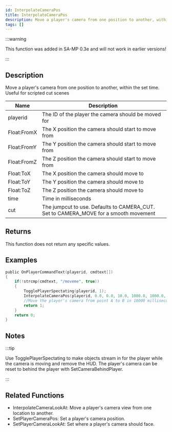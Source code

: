 ```yaml
---
id: InterpolateCameraPos
title: InterpolateCameraPos
description: Move a player's camera from one position to another, within the set time.
tags: []
---
```


:::warning

This function was added in SA-MP 0.3e and will not work in earlier versions!

:::

## Description

Move a player's camera from one position to another, within the set time. Useful for scripted cut scenes


| Name | Description |
|------|-------------|
|playerid | The ID of the player the camera should be moved for|
|Float:FromX | The X position the camera should start to move from|
|Float:FromY | The Y position the camera should start to move from|
|Float:FromZ | The Z position the camera should start to move from|
|Float:ToX | The X position the camera should move to|
|Float:ToY | The Y position the camera should move to|
|Float:ToZ | The Z position the camera should move to|
|time | Time in milliseconds|
|cut | The jumpcut to use. Defaults to CAMERA_CUT. Set to CAMERA_MOVE for a smooth movement|


## Returns

This function does not return any specific values.


## Examples


```c
public OnPlayerCommandText(playerid, cmdtext[])
{
    if(!strcmp(cmdtext, "/moveme", true))
    {
        TogglePlayerSpectating(playerid, 1);
        InterpolateCameraPos(playerid, 0.0, 0.0, 10.0, 1000.0, 1000.0, 30.0, 10000, CAMERA_MOVE);
        //Move the player's camera from point A to B in 10000 milliseconds (10 seconds).
        return 1;
    }
    return 0;
}
```


## Notes

:::tip


Use TogglePlayerSpectating to make objects stream in for the player while the camera is moving and remove the HUD.
The player's camera can be reset to behind the player with SetCameraBehindPlayer.

:::


## Related Functions


-  InterpolateCameraLookAt: Move a player's camera view from one location to another.
-  SetPlayerCameraPos: Set a player's camera position.
-  SetPlayerCameraLookAt: Set where a player's camera should face.
